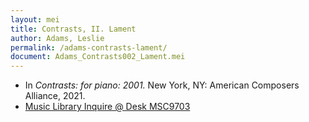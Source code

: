 ```yaml
---
layout: mei
title: Contrasts, II. Lament
author: Adams, Leslie
permalink: /adams-contrasts-lament/
document: Adams_Contrasts002_Lament.mei
---
```


- In *Contrasts: for piano: 2001.* New York, NY: American Composers Alliance, 2021.
- <a href="https://tufts.primo.exlibrisgroup.com/permalink/01TUN_INST/1kc9gia/alma991018728036003851" target="_blank">Music Library Inquire @ Desk MSC9703</a>
